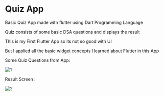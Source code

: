 # Quiz App

Basic Quiz App made with flutter using Dart Programming Language

Quiz consists of some basic DSA questions and displays the result

This is my First Flutter App so its not so good with UI 

But I applied all the basic widget concepts I learned about Flutter in this App



Some Quiz Questions from App:


![1](https://user-images.githubusercontent.com/89184566/209996900-9b4b3550-f1fd-495e-a0fd-77c12a7ffb74.png)

Result Screen :


![2](https://user-images.githubusercontent.com/89184566/209996958-b66bca6c-e829-4bae-8665-d029d2dc0d23.png)

